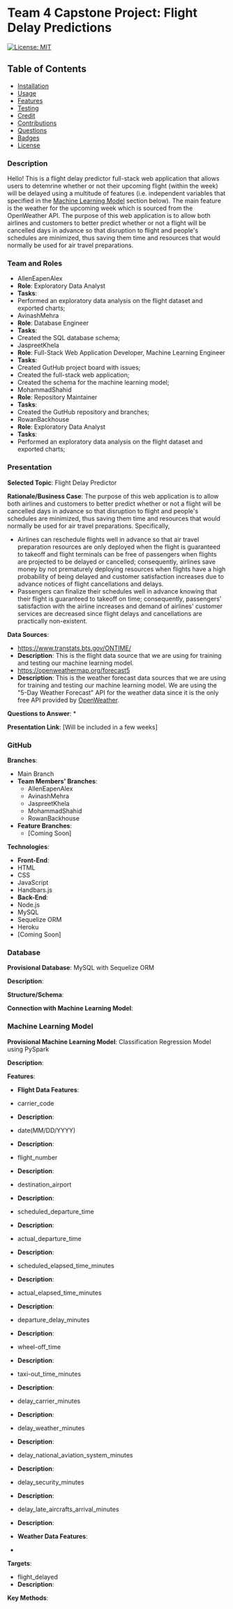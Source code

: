 # Team 4 Capstone Project: Flight Delay Predictions
[![License: MIT](https://img.shields.io/badge/License-MIT-yellow.svg)](https://opensource.org/licenses/MIT)

## Table of Contents
* [Installation](#installation)
* [Usage](#usage)
* [Features](#features)
* [Testing](#testing)
* [Credit](#credit)
* [Contributions](#contributions)
* [Questions](#questions)
* [Badges](#badges)
* [License](#license)

<a name="description"></a>
### Description
Hello! This is a flight delay predictor full-stack web application that allows users to detemrine whether or not their upcoming flight (within the week) will be delayed using a multitude of features (i.e. independent variables that specified in the [Machine Learning Model](#machine-learning-model) section below). The main feature is the weather for the upcoming week which is sourced from the OpenWeather API. The purpose of this web application is to allow both airlines and customers to better predict whether or not a flight will be cancelled days in advance so that disruption to flight and people's schedules are minimized, thus saving them time and resources that would normally be used for air travel preparations.

<a name="team-and-roles"></a>
### Team and Roles

* AllenEapenAlex
 * **Role**: Exploratory Data Analyst
 * **Tasks**:
  * Performed an exploratory data analysis on the flight dataset and exported charts;
* AvinashMehra
 * **Role**: Database Engineer
 * **Tasks**: 
  * Created the SQL database schema;
* JaspreetKhela
 * **Role**: Full-Stack Web Application Developer, Machine Learning Engineer
 * **Tasks**:
  * Created GutHub project board with issues;
  * Created the full-stack web application;
  * Created the schema for the machine learning model;
* MohammadShahid
 * **Role**: Repository Maintainer
 * **Tasks**:
  * Created the GutHub repository and branches;
* RowanBackhouse
 * **Role**: Exploratory Data Analyst
 * **Tasks**:
  * Performed an exploratory data analysis on the flight dataset and exported charts;

<a name="presentation"></a>
### Presentation

**Selected Topic**: Flight Delay Predictor

**Rationale/Business Case**: The purpose of this web application is to allow both airlines and customers to better predict whether or not a flight will be cancelled days in advance so that disruption to flight and people's schedules are minimized, thus saving them time and resources that would normally be used for air travel preparations. Specifically,
* Airlines can reschedule flights well in advance so that air travel preparation resources are only deployed when the flight is guaranteed to takeoff and flight terminals can be free of passengers when flights are projected to be delayed or cancelled; consequently, airlines save money by not prematurely deploying resources when flights have a high probability of being delayed and customer satisfaction increases due to advance notices of flight cancellations and delays.
* Passengers can finalize their schedules well in advance knowing that their flight is guaranteed to takeoff on time; consequently, passengers' satisfaction with the airline increases and demand of airlines' customer services are decreased since flight delays and cancellations are practically non-existent.

**Data Sources**: 
* https://www.transtats.bts.gov/ONTIME/
 * **Description**: This is the flight data source that we are using for training and testing our machine learning model.
* https://openweathermap.org/forecast5
* **Description**: This is the weather forecast data sources that we are using for training and testing our machine learning model. We are using the "5-Day Weather Forecast" API for the weather data since it is the only free API provided by [OpenWeather](https://openweathermap.org/price).

**Questions to Answer**:
* 

**Presentation Link**: [Will be included in a few weeks]

<a name="github"></a>
### GitHub

**Branches**:
* Main Branch
* **Team Members' Branches**:
  * AllenEapenAlex
  * AvinashMehra
  * JaspreetKhela
  * MohammadShahid
  * RowanBackhouse
* **Feature Branches**:
  * [Coming Soon]

**Technologies**:
* **Front-End**:
 * HTML
 * CSS
 * JavaScript
 * Handbars.js
* **Back-End**:
 * Node.js
 * MySQL
 * Sequelize ORM
 * Heroku
 * [Coming Soon]

<a name="database"></a>
### Database

**Provisional Database**: MySQL with Sequelize ORM

**Description**:

**Structure/Schema**:

**Connection with Machine Learning Model**:

<a name="machine-learning-model"></a>
### Machine Learning Model

**Provisional Machine Learning Model**: Classification Regression Model using PySpark

**Description**:

**Features**:
* **Flight Data Features**:
 * carrier_code
  * **Description**:
 * date(MM/DD/YYYY)
  * **Description**:
 * flight_number
  * **Description**:
 * destination_airport
  * **Description**:
 * scheduled_departure_time
  * **Description**:
 * actual_departure_time
  * **Description**:
 * scheduled_elapsed_time_minutes
  * **Description**:
 * actual_elapsed_time_minutes
  * **Description**:
 * departure_delay_minutes
  * **Description**:
 * wheel-off_time
  * **Description**:
 * taxi-out_time_minutes
  * **Description**:
 * delay_carrier_minutes
  * **Description**:
 * delay_weather_minutes
  * **Description**:
 * delay_national_aviation_system_minutes
  * **Description**:
 * delay_security_minutes
  * **Description**:
 * delay_late_aircrafts_arrival_minutes
  * **Description**:

* **Weather Data Features**:
 * 

**Targets**:
* flight_delayed
 * **Description**:

**Key Methods**:
